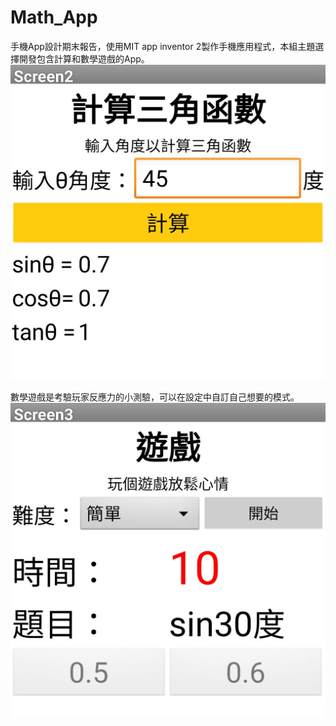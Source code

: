 # Math_App

手機App設計期末報告，使用MIT app inventor 2製作手機應用程式，本組主題選擇開發包含計算和數學遊戲的App。
![Image](https://github.com/Jerry45678/Math_App/blob/main/Screenshot_20210623-224739.jpg)

數學遊戲是考驗玩家反應力的小測驗，可以在設定中自訂自己想要的模式。
![Image](https://github.com/Jerry45678/Math_App/blob/main/Screenshot_20210623-224753.jpg)
